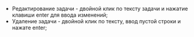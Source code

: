 - Редактирование задачи - двойной клик по тексту задачи и нажатие клавиши enter для ввода изменений;
- Удаление задачи - двойной клик по тексту, ввод пустой строки и нажате enter;
